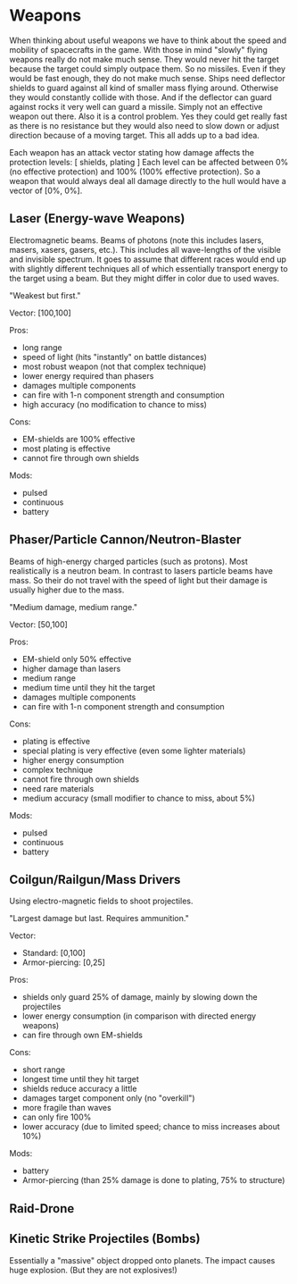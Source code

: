 # Weapons
When thinking about useful weapons we have to think about the speed and mobility of spacecrafts in the game.
With those in mind "slowly" flying weapons really do not make much sense.
They would never hit the target because the target could simply outpace them. 
So no missiles.
Even if they would be fast enough, they do not make much sense. 
Ships need deflector shields to guard against all kind of smaller mass flying around.
Otherwise they would constantly collide with those. 
And if the deflector can guard against rocks it very well can guard a missile.
Simply not an effective weapon out there.
Also it is a control problem. Yes they could get really fast as there is no resistance but they would also need to slow down or adjust direction because of a moving target. This all adds up to a bad idea.  

Each weapon has an attack vector stating how damage affects the protection levels: [ shields, plating ]
Each level can be affected between 0% (no effective protection) and 100% (100% effective protection).
So a weapon that would always deal all damage directly to the hull would have a vector of [0%, 0%].

## Laser (Energy-wave Weapons)
Electromagnetic beams. Beams of photons (note this includes lasers, masers, xasers, gasers, etc.).
This includes all wave-lengths of the visible and invisible spectrum. 
It goes to assume that different races would end up with slightly different techniques all of which essentially transport energy to the target using a beam. But they might differ in color due to used waves. 

"Weakest but first."

Vector: [100,100]

Pros:

* long range
* speed of light (hits "instantly" on battle distances)
* most robust weapon (not that complex technique)
* lower energy required than phasers
* damages multiple components
* can fire with 1-n component strength and consumption
* high accuracy (no modification to chance to miss)

Cons:

* EM-shields are 100% effective
* most plating is effective
* cannot fire through own shields

Mods:

* pulsed
* continuous
* battery

## Phaser/Particle Cannon/Neutron-Blaster
Beams of high-energy charged particles (such as protons).
Most realistically is a neutron beam.
In contrast to lasers particle beams have mass. 
So their do not travel with the speed of light but their damage is usually higher due to the mass. 

"Medium damage, medium range."

Vector: [50,100]

Pros:

* EM-shield only 50% effective
* higher damage than lasers
* medium range
* medium time until they hit the target
* damages multiple components
* can fire with 1-n component strength and consumption

Cons:

* plating is effective
* special plating is very effective (even some lighter materials)
* higher energy consumption
* complex technique
* cannot fire through own shields
* need rare materials
* medium accuracy (small modifier to chance to miss, about 5%)

Mods:

* pulsed
* continuous
* battery


## Coilgun/Railgun/Mass Drivers
Using electro-magnetic fields to shoot projectiles.

"Largest damage but last. Requires ammunition."

Vector:
 
* Standard: [0,100]
* Armor-piercing: [0,25] 

Pros:

* shields only guard 25% of damage, mainly by slowing down the projectiles
* lower energy consumption (in comparison with directed energy weapons)
* can fire through own EM-shields 

Cons:

* short range
* longest time until they hit target
* shields reduce accuracy a little
* damages target component only (no "overkill")
* more fragile than waves
* can only fire 100%
* lower accuracy (due to limited speed; chance to miss increases about 10%)

Mods:

* battery
* Armor-piercing (than 25% damage is done to plating, 75% to structure)


## Raid-Drone



## Kinetic Strike Projectiles (Bombs)
Essentially a "massive" object dropped onto planets.
The impact causes huge explosion. (But they are not explosives!)

